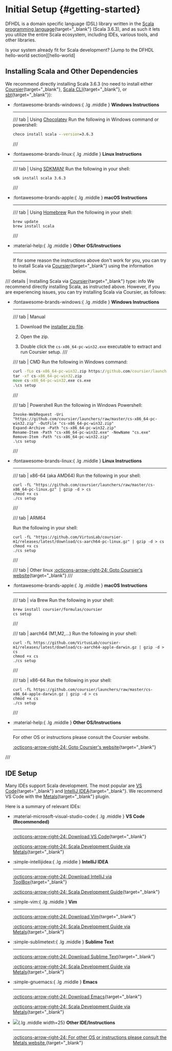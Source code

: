 # Initial Setup {#getting-started}

DFHDL is a domain specific language (DSL) library written in the [Scala programming language](https://www.scala-lang.org){target="_blank"} (Scala 3.6.3), and as such it lets you utilize the entire Scala ecosystem, including IDEs, various tools, and other libraries. 

Is your system already fit for Scala development? [Jump to the DFHDL hello-world section][hello-world]

## Installing Scala and Other Dependencies

We recommend directly installing Scala 3.6.3 (no need to install either [Coursier](https://get-coursier.io/){target="_blank"}, [Scala CLI](https://scala-cli.virtuslab.org/){target="_blank"}, or [sbt](https://www.scala-sbt.org/){target="_blank"}):

<div class="grid cards" markdown>

-   :fontawesome-brands-windows:{ .lg .middle } __Windows Instructions__

    ---

    /// tab | Using [Chocolatey](https://community.chocolatey.org/)
    Run the following in Windows command or powershell:

    ```{.cmd .copy linenums="0"}
    choco install scala --version=3.6.3 
    ```
    ///

-   :fontawesome-brands-linux:{ .lg .middle } __Linux Instructions__

    ---

    /// tab | Using [SDKMAN!](https://sdkman.io/)
    Run the following in your shell:

    ```{.sh-session .copy linenums="0"}
    sdk install scala 3.6.3 
    ```
    ///

-   :fontawesome-brands-apple:{ .lg .middle } __macOS Instructions__

    ---

    /// tab | Using [Homebrew](https://brew.sh/)
    Run the following in your shell:

    ```{.sh-session .copy linenums="0"}
    brew update
    brew install scala
    ```
    ///
    
-   :material-help:{ .lg .middle } __Other OS/Instructions__

    ---

    If for some reason the instructions above don't work for you, you can try to install Scala via [Coursier](https://get-coursier.io/){target="_blank"} using the information below.

</div>

/// details | Installing Scala via [Coursier](https://get-coursier.io/){target="_blank"}
    type: info
We recommend directly installing Scala, as instructed above. However, if you are experiencing issues, you can try installing Scala via Coursier, as follows:

<div class="grid cards" markdown>

-   :fontawesome-brands-windows:{ .lg .middle } __Windows Instructions__

    ---

    /// tab | Manual
    1. Download the [installer zip file](https://github.com/coursier/launchers/raw/master/cs-x86_64-pc-win32.zip).

    2. Open the zip.

    3. Double click the `cs-x86_64-pc-win32.exe` executable to extract and run Coursier setup.
    ///

    /// tab | CMD
    Run the following in Windows command:

    ```{.cmd .copy linenums="0"}
    curl -fLo cs-x86_64-pc-win32.zip https://github.com/coursier/launchers/raw/master/cs-x86_64-pc-win32.zip
    tar -xf cs-x86_64-pc-win32.zip
    move cs-x86_64-pc-win32.exe cs.exe
    .\cs setup
    ```
    ///

    /// tab | Powershell
    Run the following in Windows Powershell:

    ```{.powershell .copy linenums="0"}
    Invoke-WebRequest -Uri "https://github.com/coursier/launchers/raw/master/cs-x86_64-pc-win32.zip" -OutFile "cs-x86_64-pc-win32.zip"
    Expand-Archive -Path "cs-x86_64-pc-win32.zip"
    Rename-Item -Path "cs-x86_64-pc-win32.exe" -NewName "cs.exe"
    Remove-Item -Path "cs-x86_64-pc-win32.zip"
    .\cs setup
    ```
    ///


-   :fontawesome-brands-linux:{ .lg .middle } __Linux Instructions__

    ---

    /// tab | x86-64 (aka AMD64)
    Run the following in your shell:

    ```{.sh-session .copy linenums="0"}
    curl -fL "https://github.com/coursier/launchers/raw/master/cs-x86_64-pc-linux.gz" | gzip -d > cs
    chmod +x cs
    ./cs setup
    ```
    ///

    /// tab | ARM64

    Run the following in your shell:

    ```{.sh-session .copy linenums="0"}
    curl -fL "https://github.com/VirtusLab/coursier-m1/releases/latest/download/cs-aarch64-pc-linux.gz" | gzip -d > cs
    chmod +x cs
    ./cs setup
    ```
    ///

    /// tab | Other linux
    [:octicons-arrow-right-24: Goto Coursier's website](https://get-coursier.io/docs/cli-installation){target="_blank"}
    ///


-   :fontawesome-brands-apple:{ .lg .middle } __macOS Instructions__

    ---

    /// tab | via Brew
    Run the following in your shell:

    ```{.sh-session .copy linenums="0"}
    brew install coursier/formulas/coursier
    cs setup
    ```
    ///

    /// tab | aarch64 (M1,M2,...)
    Run the following in your shell:

    ```{.sh-session .copy linenums="0"}
    curl -fL https://github.com/VirtusLab/coursier-m1/releases/latest/download/cs-aarch64-apple-darwin.gz | gzip -d > cs
    chmod +x cs
    ./cs setup
    ```
    ///

    /// tab | x86-64
    Run the following in your shell:

    ```{.sh-session .copy linenums="0"}
    curl -fL https://github.com/coursier/launchers/raw/master/cs-x86_64-apple-darwin.gz | gzip -d > cs
    chmod +x cs
    ./cs setup
    ```
    ///

-   :material-help:{ .lg .middle } __Other OS/Instructions__

    ---

    For other OS or instructions please consult the Coursier website.

    [:octicons-arrow-right-24: Goto Coursier's website](https://get-coursier.io/docs/cli-installation){target="_blank"}

</div>
///

## IDE Setup

Many IDEs support Scala development. The most popular are [VS Code](https://code.visualstudio.com){target="_blank"} and [IntelliJ IDEA](https://www.jetbrains.com/idea){target="_blank"}. We recommend VS Code with the [Metals](https://scalameta.org/metals/){target="_blank"} plugin.

Here is a summary of relevant IDEs:

<div class="grid cards" markdown>

-   :material-microsoft-visual-studio-code:{ .lg .middle } __VS Code (Recommended)__

    ---

    [:octicons-arrow-right-24: Download VS Code](https://code.visualstudio.com/download){target="_blank"}

    [:octicons-arrow-right-24: Scala Development Guide via Metals](https://scalameta.org/metals/docs/editors/vscode#installation){target="_blank"}
    

-   :simple-intellijidea:{ .lg .middle } __IntelliJ IDEA__

    ---

    [:octicons-arrow-right-24: Download IntelliJ via ToolBox](https://www.jetbrains.com/toolbox-app){target="_blank"}

    [:octicons-arrow-right-24: Scala Development Guide](https://www.jetbrains.com/help/idea/get-started-with-scala.html){target="_blank"}

-   :simple-vim:{ .lg .middle } __Vim__

    ---

    [:octicons-arrow-right-24: Download Vim](https://www.vim.org/download.php){target="_blank"}

    [:octicons-arrow-right-24: Scala Development Guide via Metals](https://scalameta.org/metals/docs/editors/vim#nvim-metals){target="_blank"}

-   :simple-sublimetext:{ .lg .middle } __Sublime Text__

    ---

    [:octicons-arrow-right-24: Download Sublime Text](https://www.sublimetext.com/download){target="_blank"}

    [:octicons-arrow-right-24: Scala Development Guide via Metals](https://scalameta.org/metals/docs/editors/sublime#installing-the-plugins){target="_blank"}

-   :simple-gnuemacs:{ .lg .middle } __Emacs__

    ---

    [:octicons-arrow-right-24: Download Emacs](https://www.gnu.org/software/emacs/download.html){target="_blank"}

    [:octicons-arrow-right-24: Scala Development Guide via Metals](https://scalameta.org/metals/docs/editors/emacs#installation){target="_blank"}

-   ![](https://scalameta.org/metals/img/scalameta-logo.png){.lg .middle width=25} __Other IDE/Instructions__

    ---

    [:octicons-arrow-right-24: For other OS or instructions please consult the Metals website.](https://scalameta.org/metals/docs/){target="_blank"}

</div>

